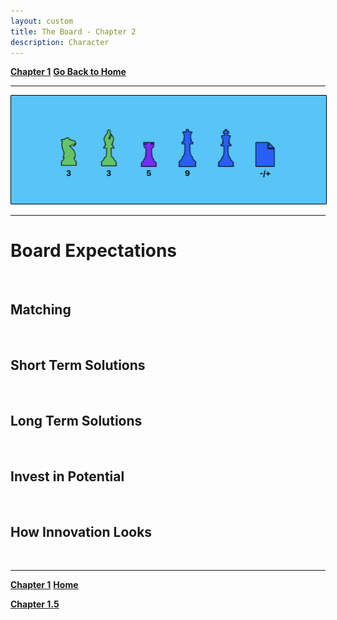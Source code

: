 ```yaml
---
layout: custom
title: The Board - Chapter 2
description: Character
---
```


<!--- https://darksouls.wiki.fextralife.com/Character+Information --->

<div class="nav-buttons">
  <a href="/pages/thesis-the-core-five-1" class="custom-button right"><strong>Chapter 1</strong></a>
  <a href="/pages/thesis-the-core-five" class="custom-button left"><strong>Go Back to Home</strong></a>
</div>

---

<img class="myImg" src="../images/headers/cian-chess-board.png" alt="cian-chess-board" style="border: 1px solid #000; border-radius: 1px; padding: 0px; cursor: pointer;">

---

# Board Expectations

<br>

## Matching

<br>

## Short Term Solutions

<br>

## Long Term Solutions

<br>

## Invest in Potential

<br>

## How Innovation Looks

<br>

---

<div class="nav-buttons">
  <a href="/pages/thesis-the-core-five-1.5" class="custom-button right"><strong>Chapter 1</strong></a>
  <a href="/pages/thesis-the-core-five" class="custom-button left"><strong>Home</strong></a>
</div>

<a href="/pages/thesis-the-core-five-2" class="custom-button left"><strong>Chapter 1.5</strong></a>

